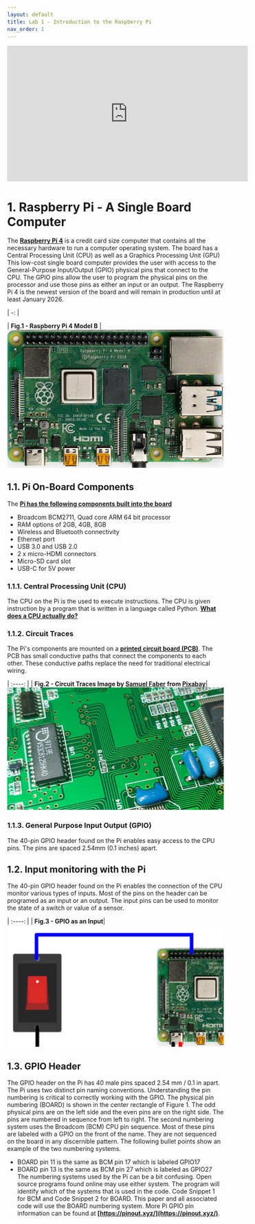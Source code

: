 ```yaml
---
layout: default
title: Lab 1 - Introduction to the Raspberry Pi
nav_order: 1
---
```

<p align="center">
<iframe width="560" height="315" src="https://www.youtube.com/embed/TrnCnbPjTJU" title="YouTube video player" frameborder="0" allow="accelerometer; autoplay; clipboard-write; encrypted-media; gyroscope; picture-in-picture" allowfullscreen></iframe>

</p>

# 1. Raspberry Pi - A Single Board Computer

The **[Raspberry Pi 4](https://www.raspberrypi.com/products/raspberry-pi-4-model-b/)**
is a credit card size computer that contains all the necessary hardware to run a computer operating system. The board has a Central Processing Unit (CPU) as well as a Graphics Processing Unit (GPU) This low-cost single board computer provides the user with access to the General-Purpose Input/Output (GPIO) physical pins that connect to the CPU. The GPIO pins allow the user to program the physical pins on the processor and use those pins as either an input or an output.  The Raspberry Pi 4 is the newest version of the board and will remain in production until at least January 2026.

| -: |

| **Fig.1 - Raspberry Pi 4 Model B** |
![pi4](assets\img\pi4.png)

## 1.1. Pi On-Board Components

The **[Pi has the following components built into the board](https://www.raspberrypi.com/products/raspberry-pi-4-model-b/specifications/)**
- Broadcom BCM2711, Quad core ARM 64 bit processor
- RAM options of 2GB, 4GB, 8GB
- Wireless and Bluetooth connectivity
- Ethernet port
- USB 3.0 and USB 2.0
- 2 x micro-HDMI connectors
- Micro-SD card slot
- USB-C for 5V power

### 1.1.1. Central Processing Unit (CPU)

The CPU on the Pi is the used to execute instructions. The CPU is given instruction by a program that is written in a language called Python.  **[What does a CPU actually do?](https://www.digitaltrends.com/computing/what-is-a-cpu/)**




### 1.1.2. Circuit Traces

The Pi's components are mounted on a **[printed circuit board (PCB)](https://www.youtube.com/watch?v=H9pGbLJknDk)**. The PCB has small conductive paths that connect the components to each other. These conductive paths replace the need for traditional electrical wiring.

| :----: |
| <b>Fig.2 - Circuit Traces Image by <a href="https://pixabay.com/users/fabersam-98886/?utm_source=link-attribution&amp;utm_medium=referral&amp;utm_campaign=image&amp;utm_content=6074903">Samuel Faber</a> from <a href="https://pixabay.com/?utm_source=link-attribution&amp;utm_medium=referral&amp;utm_campaign=image&amp;utm_content=6074903">Pixabay</a></b>|
![chip](assets\img\chip-6074903.jpg)


### 1.1.3. General Purpose Input Output (GPIO)

The 40-pin GPIO header found on the Pi enables easy access to the CPU pins. The pins are spaced 2.54mm (0.1 inches) apart.

## 1.2. Input monitoring with the Pi

The 40-pin GPIO header found on the Pi enables the connection of the CPU monitor various types of inputs. Most of the pins on the header can be programed as an input or an output. 
The input pins can be used to monitor the state of a switch or value of a sensor. 

| :----: |
| <b>Fig.3 - GPIO as an Input</b>|
![pi_input](assets\img\pi_input.png)

## 1.3. GPIO Header

The GPIO header on the Pi has 40 male pins spaced 2.54 mm / 0.1 in apart. The Pi uses two distinct pin naming conventions. Understanding the pin numbering is critical to correctly working with the GPIO. The physical pin numbering (BOARD) is shown in the center rectangle of Figure 1. The odd physical pins are on the left side and the even pins are on the right side. The pins are numbered in sequence from left to right. The second numbering system uses the Broadcom (BCM) CPU pin sequence. Most of these pins are labeled with a GPIO on the front of the name. They are not sequenced on the board in any discernible pattern.  The following bullet points show an example of the two numbering systems.
- BOARD pin 11 is the same as BCM pin 17 which is labeled GPIO17
- BOARD pin 13 is the same as BCM pin 27 which is labeled as GPIO27
The numbering systems used by the Pi can be a bit confusing. Open source programs found online may use either system. The program will identify which of the systems that is used in the code.  Code Snippet 1 for BCM and Code Snippet 2 for BOARD. This paper and all associated code will use the BOARD numbering system. More Pi GPIO pin information can be found at **[https://pinout.xyz/](https://pinout.xyz/)**. 


